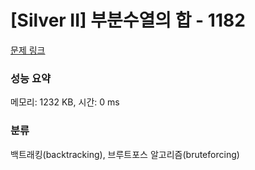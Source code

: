 # [Silver II] 부분수열의 합 - 1182 

[문제 링크](https://www.acmicpc.net/problem/1182) 

### 성능 요약

메모리: 1232 KB, 시간: 0 ms

### 분류

백트래킹(backtracking), 브루트포스 알고리즘(bruteforcing)

